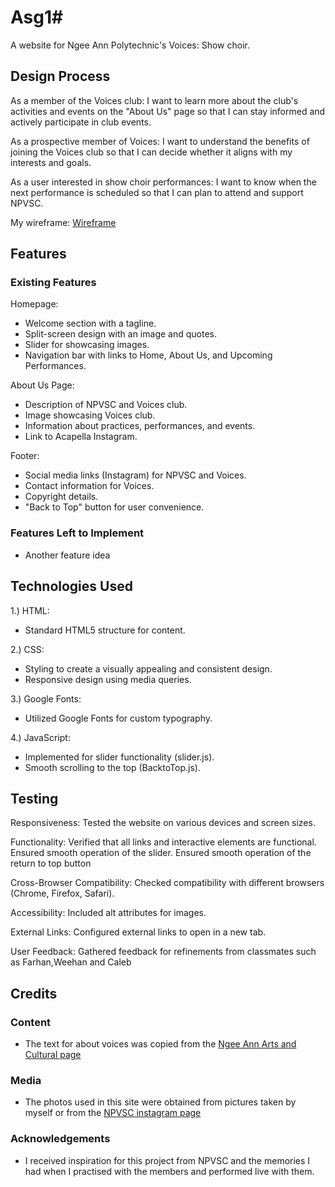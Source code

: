 # Asg1# 

A website for Ngee Ann Polytechnic's Voices: Show choir.
 
## Design Process

As a member of the Voices club:
I want to learn more about the club's activities and events on the "About Us" page so that I can stay informed and actively participate in club events.

As a prospective member of Voices:
I want to understand the benefits of joining the Voices club so that I can decide whether it aligns with my interests and goals.

As a user interested in show choir performances:
I want to know when the next performance is scheduled so that I can plan to attend and support NPVSC.

My wireframe:
[Wireframe](https://xd.adobe.com/view/7756a84f-4773-424d-a4c0-0051a11f1b8c-2205/)

## Features

### Existing Features
Homepage:

- Welcome section with a tagline.
- Split-screen design with an image and quotes.
- Slider for showcasing images.
- Navigation bar with links to Home, About Us, and Upcoming Performances.

About Us Page:

- Description of NPVSC and Voices club.
- Image showcasing Voices club.
- Information about practices, performances, and events.
- Link to Acapella Instagram.

Footer:

- Social media links (Instagram) for NPVSC and Voices.
- Contact information for Voices.
- Copyright details.
- "Back to Top" button for user convenience.

### Features Left to Implement
- Another feature idea

## Technologies Used

1.) HTML:

- Standard HTML5 structure for content.

2.) CSS:

- Styling to create a visually appealing and consistent design.
- Responsive design using media queries.

3.) Google Fonts:

- Utilized Google Fonts for custom typography.

4.) JavaScript:

- Implemented for slider functionality (slider.js).
- Smooth scrolling to the top (BacktoTop.js).

## Testing

Responsiveness:
Tested the website on various devices and screen sizes.

Functionality:
Verified that all links and interactive elements are functional.
Ensured smooth operation of the slider.
Ensured smooth operation of the return to top button

Cross-Browser Compatibility:
Checked compatibility with different browsers (Chrome, Firefox, Safari).

Accessibility:
Included alt attributes for images.

External Links:
Configured external links to open in a new tab.

User Feedback:
Gathered feedback for refinements from classmates such as Farhan,Weehan and Caleb

## Credits

### Content
- The text for about voices was copied from the [Ngee Ann Arts and Cultural page](https://www.np.edu.sg/student-life/clubs-societies/arts-cultural)

### Media
- The photos used in this site were obtained from pictures taken by myself or from the [NPVSC instagram page](https://instagram.com/npvshowchoir?igshid=OGQ5ZDc2ODk2ZA==)

### Acknowledgements

- I received inspiration for this project from NPVSC and the memories I had when I practised with the members and performed live with them.